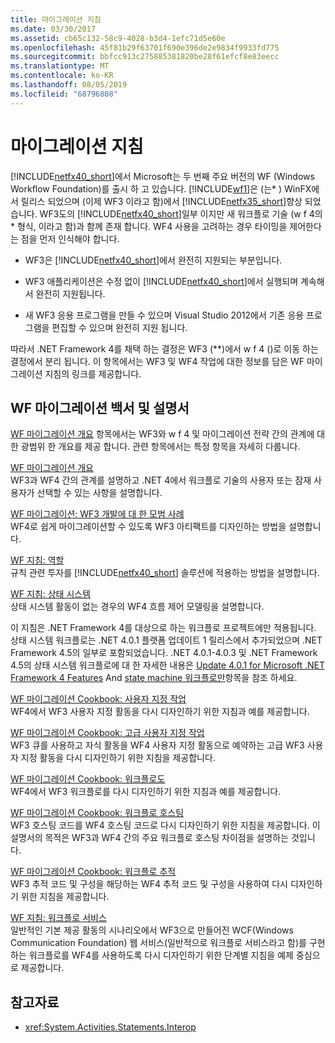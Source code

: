 ```yaml
---
title: 마이그레이션 지침
ms.date: 03/30/2017
ms.assetid: cb65c132-58c9-4028-b3d4-1efc71d5e60e
ms.openlocfilehash: 45f81b29f63701f690e396de2e9834f9933fd775
ms.sourcegitcommit: bbfcc913c275885381820be28f61efcf8e83eecc
ms.translationtype: MT
ms.contentlocale: ko-KR
ms.lasthandoff: 08/05/2019
ms.locfileid: "68796808"
---
```

# <a name="migration-guidance"></a>마이그레이션 지침
[!INCLUDE[netfx40_short](../../../includes/netfx40-short-md.md)]에서 Microsoft는 두 번째 주요 버전의 WF (Windows Workflow Foundation)를 출시 하 고 있습니다. [!INCLUDE[wf1](../../../includes/wf1-md.md)]은 (는\* ) WinFX에서 릴리스 되었으며 (이제 WF3 이라고 함)에서 [!INCLUDE[netfx35_short](../../../includes/netfx35-short-md.md)]향상 되었습니다. WF3도의 [!INCLUDE[netfx40_short](../../../includes/netfx40-short-md.md)]일부 이지만 새 워크플로 기술 (w f 4의\* 형식, 이라고 함)과 함께 존재 합니다. WF4 사용을 고려하는 경우 타이밍을 제어한다는 점을 먼저 인식해야 합니다.  
  
- WF3은 [!INCLUDE[netfx40_short](../../../includes/netfx40-short-md.md)]에서 완전히 지원되는 부분입니다.  
  
- WF3 애플리케이션은 수정 없이 [!INCLUDE[netfx40_short](../../../includes/netfx40-short-md.md)]에서 실행되며 계속해서 완전히 지원됩니다.  
  
- 새 WF3 응용 프로그램을 만들 수 있으며 Visual Studio 2012에서 기존 응용 프로그램을 편집할 수 있으며 완전히 지원 됩니다.  
  
 따라서 .NET Framework 4를 채택 하는 결정은 WF3 (\*\*)에서 w f 4 ()로 이동 하는 결정에서 분리 됩니다. 이 항목에서는 WF3 및 WF4 작업에 대한 정보를 담은 WF 마이그레이션 지침의 링크를 제공합니다.  
  
## <a name="wf-migration-whitepapers-and-cookbooks"></a>WF 마이그레이션 백서 및 설명서  
 [WF 마이그레이션 개요](https://go.microsoft.com/fwlink/?LinkId=153873) 항목에서는 WF3와 w f 4 및 마이그레이션 전략 간의 관계에 대 한 광범위 한 개요를 제공 합니다. 관련 항목에서는 특정 항목을 자세히 다룹니다.  
  
 [WF 마이그레이션 개요](https://go.microsoft.com/fwlink/?LinkId=153873)  
 WF3과 WF4 간의 관계를 설명하고 .NET 4에서 워크플로 기술의 사용자 또는 잠재 사용자가 선택할 수 있는 사항을 설명합니다.  
  
 [WF 마이그레이션: WF3 개발에 대 한 모범 사례](https://go.microsoft.com/fwlink/?LinkId=153852)  
 WF4로 쉽게 마이그레이션할 수 있도록 WF3 아티팩트를 디자인하는 방법을 설명합니다.  
  
 [WF 지침: 역할](https://go.microsoft.com/fwlink/?LinkId=153854)  
 규칙 관련 투자를 [!INCLUDE[netfx40_short](../../../includes/netfx40-short-md.md)] 솔루션에 적용하는 방법을 설명합니다.  
  
 [WF 지침: 상태 시스템](https://go.microsoft.com/fwlink/?LinkId=153855)  
 상태 시스템 활동이 없는 경우의 WF4 흐름 제어 모델링을 설명합니다.  
  
 이 지침은 .NET Framework 4를 대상으로 하는 워크플로 프로젝트에만 적용됩니다. 상태 시스템 워크플로는 .NET 4.0.1 플랫폼 업데이트 1 릴리스에서 추가되었으며 .NET Framework 4.5의 일부로 포함되었습니다. .NET 4.0.1-4.0.3 및 .NET Framework 4.5의 상태 시스템 워크플로에 대 한 자세한 내용은 [Update 4.0.1 for Microsoft .NET Framework 4 Features](https://docs.microsoft.com/previous-versions/dotnet/netframework-4.0/hh290669(v=vs.100)) And [state machine 워크플로만](state-machine-workflows.md)항목을 참조 하세요.  
  
 [WF 마이그레이션 Cookbook: 사용자 지정 작업](https://go.microsoft.com/fwlink/?LinkId=153856)  
 WF4에서 WF3 사용자 지정 활동을 다시 디자인하기 위한 지침과 예를 제공합니다.  
  
 [WF 마이그레이션 Cookbook: 고급 사용자 지정 작업](https://go.microsoft.com/fwlink/?LinkId=275560)  
 WF3 큐를 사용하고 자식 활동을 WF4 사용자 지정 활동으로 예약하는 고급 WF3 사용자 지정 활동을 다시 디자인하기 위한 지침을 제공합니다.  
  
 [WF 마이그레이션 Cookbook: 워크플로도](https://go.microsoft.com/fwlink/?LinkId=153858)  
 WF4에서 WF3 워크플로를 다시 디자인하기 위한 지침과 예를 제공합니다.  
  
 [WF 마이그레이션 Cookbook: 워크플로 호스팅](https://go.microsoft.com/fwlink/?LinkId=275561)  
 WF3 호스팅 코드를 WF4 호스팅 코드로 다시 디자인하기 위한 지침을 제공합니다. 이 설명서의 목적은 WF3과 WF4 간의 주요 워크플로 호스팅 차이점을 설명하는 것입니다.  
  
 [WF 마이그레이션 Cookbook: 워크플로 추적](https://go.microsoft.com/fwlink/?LinkId=275562)  
 WF3 추적 코드 및 구성을 해당하는 WF4 추적 코드 및 구성을 사용하여 다시 디자인하기 위한 지침을 제공합니다.  
  
 [WF 지침: 워크플로 서비스](https://go.microsoft.com/fwlink/?LinkId=275564)  
 일반적인 기본 제공 활동의 시나리오에서 WF3으로 만들어진 WCF(Windows Communication Foundation) 웹 서비스(일반적으로 워크플로 서비스라고 함)를 구현하는 워크플로를 WF4를 사용하도록 다시 디자인하기 위한 단계별 지침을 예제 중심으로 제공합니다.  
  
## <a name="see-also"></a>참고자료

- <xref:System.Activities.Statements.Interop>
